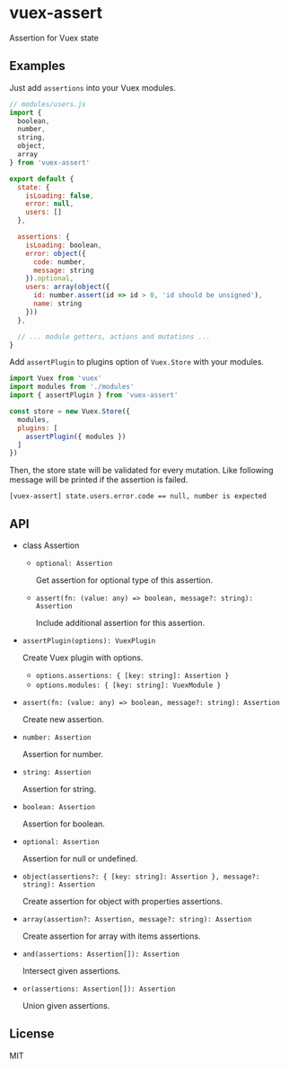 # vuex-assert

Assertion for Vuex state

## Examples

Just add `assertions` into your Vuex modules.

```js
// modules/users.js
import {
  boolean,
  number,
  string,
  object,
  array
} from 'vuex-assert'

export default {
  state: {
    isLoading: false,
    error: null,
    users: []
  },

  assertions: {
    isLoading: boolean,
    error: object({
      code: number,
      message: string
    }).optional,
    users: array(object({
      id: number.assert(id => id > 0, 'id should be unsigned'),
      name: string
    }))
  },

  // ... module getters, actions and mutations ...
}
```

Add `assertPlugin` to plugins option of `Vuex.Store` with your modules.

```js
import Vuex from 'vuex'
import modules from './modules'
import { assertPlugin } from 'vuex-assert'

const store = new Vuex.Store({
  modules,
  plugins: [
    assertPlugin({ modules })
  ]
})
```

Then, the store state will be validated for every mutation. Like following message will be printed if the assertion is failed.

```
[vuex-assert] state.users.error.code == null, number is expected
```

## API

- class Assertion
  - `optional: Assertion`

    Get assertion for optional type of this assertion.

  - `assert(fn: (value: any) => boolean, message?: string): Assertion`

    Include additional assertion for this assertion.

- `assertPlugin(options): VuexPlugin`

  Create Vuex plugin with options.

  - `options.assertions: { [key: string]: Assertion }`
  - `options.modules: { [key: string]: VuexModule }`

- `assert(fn: (value: any) => boolean, message?: string): Assertion`

  Create new assertion.

- `number: Assertion`

  Assertion for number.

- `string: Assertion`

  Assertion for string.

- `boolean: Assertion`

  Assertion for boolean.

- `optional: Assertion`

  Assertion for null or undefined.

- `object(assertions?: { [key: string]: Assertion }, message?: string): Assertion`

  Create assertion for object with properties assertions.

- `array(assertion?: Assertion, message?: string): Assertion`

  Create assertion for array with items assertions.

- `and(assertions: Assertion[]): Assertion`

  Intersect given assertions.

- `or(assertions: Assertion[]): Assertion`

  Union given assertions.

## License

MIT
